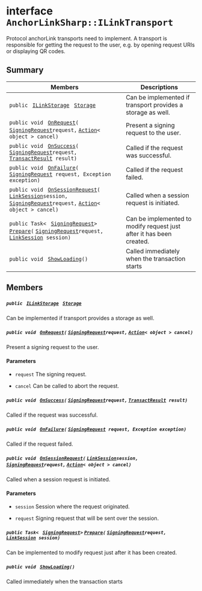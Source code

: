 # interface `AnchorLinkSharp::ILinkTransport` 

Protocol anchorLink transports need to implement. A transport is responsible for getting the request to the user, e.g. by opening request URIs or displaying QR codes.

## Summary

 Members                                | Descriptions                                
----------------------------------------|---------------------------------------------
`public ` [`ILinkStorage`](AnchorLinkSharp.md)` ` [`Storage`](AnchorLinkSharp.md) | Can be implemented if transport provides a storage as well.
`public void ` [`OnRequest`](AnchorLinkSharp.md)`(` [`SigningRequest`](EosioSigningRequest--SigningRequest.md)` request, ` [`Action`](#_anchor_example_panel_8cs_1a24e91c56095a0673d92c6eac6e069a3c)`< object > cancel)` | Present a signing request to the user.
`public void ` [`OnSuccess`](AnchorLinkSharp.md)`(` [`SigningRequest`](EosioSigningRequest--SigningRequest.md)` request, ` [`TransactResult`](AnchorLinkSharp--TransactResult.md)` result)` | Called if the request was successful.
`public void ` [`OnFailure`](AnchorLinkSharp.md)`(` [`SigningRequest`](EosioSigningRequest--SigningRequest.md)` request, Exception exception)` | Called if the request failed.
`public void ` [`OnSessionRequest`](AnchorLinkSharp.md)`(` [`LinkSession`](AnchorLinkSharp--LinkSession.md)` session, ` [`SigningRequest`](EosioSigningRequest--SigningRequest.md)` request, ` [`Action`](#_anchor_example_panel_8cs_1a24e91c56095a0673d92c6eac6e069a3c)`< object > cancel)` | Called when a session request is initiated.
`public Task< ` [`SigningRequest`](EosioSigningRequest--SigningRequest.md)` > ` [`Prepare`](AnchorLinkSharp.md)`(` [`SigningRequest`](EosioSigningRequest--SigningRequest.md)` request, ` [`LinkSession`](AnchorLinkSharp--LinkSession.md)` session)` | Can be implemented to modify request just after it has been created.
`public void ` [`ShowLoading`](AnchorLinkSharp.md)`()` | Called immediately when the transaction starts

## Members

##### `public ` [`ILinkStorage`](AnchorLinkSharp.md)` ` [`Storage`](AnchorLinkSharp.md) 

Can be implemented if transport provides a storage as well.

##### `public void ` [`OnRequest`](AnchorLinkSharp.md)`(` [`SigningRequest`](EosioSigningRequest--SigningRequest.md)` request, ` [`Action`](#_anchor_example_panel_8cs_1a24e91c56095a0673d92c6eac6e069a3c)`< object > cancel)` 

Present a signing request to the user. 
#### Parameters
* `request` The signing request. 

* `cancel` Can be called to abort the request.

##### `public void ` [`OnSuccess`](AnchorLinkSharp.md)`(` [`SigningRequest`](EosioSigningRequest--SigningRequest.md)` request, ` [`TransactResult`](AnchorLinkSharp--TransactResult.md)` result)` 

Called if the request was successful.

##### `public void ` [`OnFailure`](AnchorLinkSharp.md)`(` [`SigningRequest`](EosioSigningRequest--SigningRequest.md)` request, Exception exception)` 

Called if the request failed.

##### `public void ` [`OnSessionRequest`](AnchorLinkSharp.md)`(` [`LinkSession`](AnchorLinkSharp--LinkSession.md)` session, ` [`SigningRequest`](EosioSigningRequest--SigningRequest.md)` request, ` [`Action`](#_anchor_example_panel_8cs_1a24e91c56095a0673d92c6eac6e069a3c)`< object > cancel)` 

Called when a session request is initiated. 
#### Parameters
* `session` Session where the request originated. 

* `request` Signing request that will be sent over the session.

##### `public Task< ` [`SigningRequest`](EosioSigningRequest--SigningRequest.md)` > ` [`Prepare`](AnchorLinkSharp.md)`(` [`SigningRequest`](EosioSigningRequest--SigningRequest.md)` request, ` [`LinkSession`](AnchorLinkSharp--LinkSession.md)` session)` 

Can be implemented to modify request just after it has been created.

##### `public void ` [`ShowLoading`](AnchorLinkSharp.md)`()` 

Called immediately when the transaction starts

